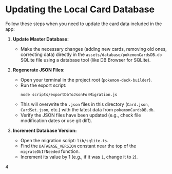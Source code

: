 # Updating the Local Card Database

Follow these steps when you need to update the card data included in the app:

1.  **Update Master Database:**

    - Make the necessary changes (adding new cards, removing old ones, correcting data) directly in the
      `assets/database/pokemonCardsDB.db` SQLite file using a database tool (like DB Browser for SQLite).

2.  **Regenerate JSON Files:**

    - Open your terminal in the project root (`pokemon-deck-builder`).
    - Run the export script:
      ```
      node scripts/exportDbToJsonForMigration.js
      ```
    - This will overwrite the `.json` files in this directory (`Card.json`, `CardSet.json`, etc.) with the latest data
      from `pokemonCardsDB.db`.
    - Verify the JSON files have been updated (e.g., check file modification dates or use git diff).

3.  **Increment Database Version:**

    - Open the migration script: `lib/sqlite.ts`.
    - Find the `DATABASE_VERSION` constant near the top of the `migrateDbIfNeeded` function.
    - Increment its value by 1 (e.g., if it was `1`, change it to `2`).

4
